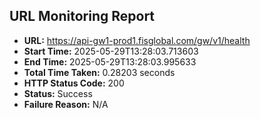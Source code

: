 ## URL Monitoring Report

- **URL:** https://api-gw1-prod1.fisglobal.com/gw/v1/health
- **Start Time:** 2025-05-29T13:28:03.713603
- **End Time:** 2025-05-29T13:28:03.995633
- **Total Time Taken:** 0.28203 seconds
- **HTTP Status Code:** 200
- **Status:** Success
- **Failure Reason:** N/A
